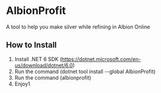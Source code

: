 # AlbionProfit
 
A tool to help you make silver while refining in Albion Online

## How to Install
1. Install .NET 6 SDK (https://dotnet.microsoft.com/en-us/download/dotnet/6.0)
2. Run the command (dotnet tool install --global AlbionProfit)
3. Run the command (albionprofit)
4. Enjoy1
